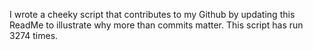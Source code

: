 I wrote a cheeky script that contributes to my Github by updating this ReadMe to illustrate why more than commits matter. This script has run 3274 times.